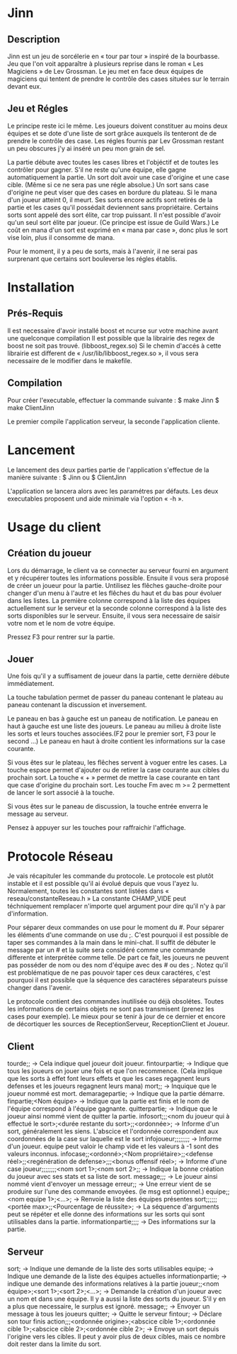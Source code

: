 Jinn
====

Description
-----------
Jinn est un jeu de sorcélerie en « tour par tour » inspiré de la bourbasse. Jeu que l'on voit apparaître à plusieurs reprise dans le roman « Les Magiciens » de Lev Grossman.
Le jeu met en face deux équipes de magiciens qui tentent de prendre le contrôle des cases situées sur le terrain devant eux.

Jeu et Régles
-------------
Le principe reste ici le même. Les joueurs doivent constituer au moins deux équipes et se dote d'une liste de sort grâce auxquels ils tenteront de de prendre le contrôle des case.
Les régles fournis par Lev Grossman restant un peu obscures j'y ai inséré un peu mon grain de sel.

La partie débute avec toutes les cases libres et l'objéctif et de toutes les contrôler pour gagner.
S'il ne reste qu'une équipe, elle gagne automatiquement la partie.
Un sort doit avoir une case d'origine et une case cible. (Même si ce ne sera pas une régle absolue.)
Un sort sans case d'origine ne peut viser que des cases en bordure du plateau.
Si le mana d'un joueur atteint 0, il meurt. Ses sorts encore actifs sont retirés de la partie et les cases qu'il possédait deviennent sans propriétaire.
Certains sorts sont appelé des sort élite, car trop puissant. Il n'est possible d'avoir qu'un seul sort élite par joueur. (Ce principe est issue de Guild Wars.)
Le coût en mana d'un sort est exprimé en « mana par case », donc plus le sort vise loin, plus il consomme de mana.

Pour le moment, il y a peu de sorts, mais à l'avenir, il ne serai pas surprenant que certains sort bouleverse les régles établis.

Installation
============

Prés-Requis
-----------
Il est necessaire d'avoir installé boost et ncurse sur votre machine avant une quelconque compilation
Il est possible que la librairie des regex de boost ne soit pas trouvé. (libboost_regex.so)
Si le chemin d'accés à cette librairie est different de « /usr/lib/libboost_regex.so », il vous sera necessaire de le modifier dans le makefile.

Compilation
-----------

Pour créer l'executable, effectuer la commande suivante :
$ make Jinn
$ make ClientJinn

Le premier compile l'application serveur, la seconde l'application cliente.

Lancement
=========

Le lancement des deux parties partie de l'application s'effectue de la manière suivante :
$ Jinn
ou
$ ClientJinn

L'application se lancera alors avec les paramétres par défauts. 
Les deux executables proposent und aide minimale via l'option « -h ».

Usage du client
===============

Création du joueur
------------------

Lors du démarrage, le client va se connecter au serveur fourni en argument et y récupérer toutes les informations possible.
Ensuite il vous sera proposé de créer un joueur pour la partie. Untilisez les flêches gauche-droite pour changer d'un menu à l'autre et les flêches du haut et du bas pour évoluer dans les listes.
La première colonne correspond à la liste des équipes actuellement sur le serveur et la seconde colonne correspond à la liste des sorts disponibles sur le serveur.
Ensuite, il vous sera necessaire de saisir votre nom et le nom de votre équipe.

Pressez F3 pour rentrer sur la partie.
 
Jouer
-----

Une fois qu'il y a suffisament de joueur dans la partie, cette dernière débute immédiatement.

La touche tabulation permet de passer du paneau contenant le plateau au paneau contenant la discussion et inversement.

Le paneau en bas à gauche est un paneau de notification.
Le paneau en haut à gauche est une liste des joueurs.
Le paneau au milieu à droite liste les sorts et leurs touches associées.(F2 pour le premier sort, F3 pour le second ...)
Le paneau en haut à droite contient les informations sur la case courante.


Si vous êtes sur le plateau, les flêches servent à voguer entre les cases.
La touche espace permet d'ajouter ou de retirer la case courante aux cibles du prochain sort.
La touche « + » permet de mettre la case courante en tant que case d'origine du prochain sort.
Les touche Fm avec m >= 2 permettent de lancer le sort associé à la touche.

Si vous êtes sur le paneau de discussion, la touche entrée enverra le message au serveur.

Pensez à appuyer sur les touches pour raffraichir l'affichage.

Protocole Réseau
================

Je vais récapituler les commande du protocole.
Le protocole est plutôt instable et il est possible qu'il ai évolué depuis que vous l'ayez lu.
Normalement, toutes les constantes sont listées dans « reseau/constanteReseau.h »
La constante CHAMP_VIDE peut téchniquement remplacer n'importe quel argument pour dire qu'il n'y à par d'information.

Pour séparer deux commandes on use pour le moment du #.
Pour séparer les éléments d'une commande on use du ;.
C'est pourquoi il est possible de taper ses commandes à la main dans le mini-chat. Il suffit de débuter le message par un # et la suite sera considéré comme une commande differente et interprétée comme telle.
De part ce fait, les joueurs ne peuvent pas posséder de nom ou des nom d'équipe avec des # ou des ;.
Notez qu'il est problématique de ne pas pouvoir taper ces deux caractéres, c'est pourquoi il est possible que la séquence des caractéres séparateurs puisse changer dans l'avenir.

Le protocole contient des commandes inutilisée ou déjà obsolétes. Toutes les informations de certains objets ne sont pas transmisent (prenez les cases pour exemple).
Le mieux pour se tenir à jour de ce dernier et encore de décortiquer les sources de ReceptionServeur, ReceptionClient et Joueur.

Client
------
tourde;<Nom du joueur>; -> Cela indique quel joueur doit joueur.
fintourpartie; -> Indique que tous les joueurs on jouer une fois et que l'on recommence. (Cela implique que les sorts à effet font leurs effets et que les cases regagnent leurs defenses et les joueurs regagnent leurs mana)
mort;<Nom du joueur>; -> Inquique que le joueur nommé est mort.
demaragepartie; -> Indique que la partie démarre.
finpartie;<Nom équipe> -> Indique que la partie est finis et le nom de l'équipe correspond à l'équipe gagnante.
quitterpartie;<Nom joueur> -> Indique que le joueur ainsi nommé vient de quitter la partie.
infosort;<nom>;<id>;<nom du joueur qui à effectué le sort>;<durée restante du sort>;<abscice>;<ordonnée>; -> Informe d'un sort, généralement les siens. L'abscice et l'ordonnée correspondent aux coordonnées de la case sur laquelle est le sort
infojoueur;<nom>;<equipe>;<mana actuel>;<mana max>;<gain mana>;<abilite>;<niveau abilite>; -> Informe d'un joueur. equipe peut valoir le champ vide et les valeurs à -1 sont des valeurs inconnus.
infocase;<abscice>;<ordonné>;<Nom propriétaire>;<def initiale>;<defense réel>;<defense actuel>;<regénération de defense>;<apport mana>;<bonus offensif initial>;<bonus offensif réel>; -> Informe d'une case
joueur;<nom>;<equipe>;<mana actuel>;<mana max>;<gain mana>;<abilite>;<niveau abilite>;<nom sort 1>;<nom sort 2>;<nom sort n>; -> Indique la bonne création du joueur avec ses stats et sa liste de sort.
message;<Nom joueur>;<msg>; -> Le joueur ainsi nommé vient d'envoyer un message
erreur;<msg>; -> Une erreur vient de se produire sur l'une des commande envoyées. (le msg est optionnel.)
equipe;<nom equipe>;<nom equipe 1>;<...>; -> Renvoie la liste des équipes présentes
sort;<nom sort>;<description>;<elite>;<coup mana>;<duree>;<portée max>;<nombre de cible max>;<Pourcentage de réussite>; -> La séquence d'arguments peut se répéter et elle donne des informations sur les sorts qui sont utilisables dans la partie.
informationpartie;<nombre de place>;<nombre actuel de joueur>;<nombre de sort par joueur>; -> Des informations sur la partie.

Serveur
-------
sort; -> Indique une demande de la liste des sorts utilisables
equipe; -> Indique une demande de la liste des équipes actuelles
informationpartie; -> indique une demande des informations relatives à la partie
joueur;<nom du joueur>;<nom équipe>;<sort 1>;<sort 2>;<...>; -> Demande la création d'un joueur avec un nom et dans une équipe. Il y a aussi la liste des sorts du joueur. S'il y en a plus que necessaire, le surplus est ignoré.
message;<msg>; -> Envoyer un message à tous les joueurs
quitter; -> Quitte le serveur
fintour; -> Déclare son tour finis
action;<sort>;<abscice origine>;<ordonnée origine>;<abscice cible 1>;<ordonnée cible 1>;<abscice cible 2>;<ordonnée cible 2>; -> Envoye un sort depuis l'origine vers les cibles. Il peut y avoir plus de deux cibles, mais ce nombre doit rester dans  la limite du sort.

